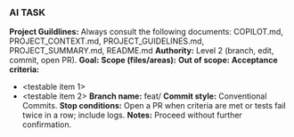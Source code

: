 ### AI TASK
**Project Guildlines:** Always consult the following documents: COPILOT.md, PROJECT_CONTEXT.md, PROJECT_GUIDELINES.md, PROJECT_SUMMARY.md, README.md
**Authority:** Level 2 (branch, edit, commit, open PR).
**Goal:** <one sentence>
**Scope (files/areas):** <paths or modules>
**Out of scope:** <explicitly exclude>
**Acceptance criteria:**
- <testable item 1>
- <testable item 2>
**Branch name:** feat/<slug>
**Commit style:** Conventional Commits.
**Stop conditions:** Open a PR when criteria are met or tests fail twice in a row; include logs.
**Notes:** Proceed without further confirmation.


